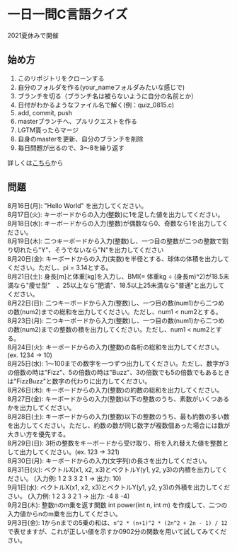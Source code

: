 # 一日一問C言語クイズ

2021夏休みで開催

## 始め方

1. このリポジトリをクローンする
2. 自分のフォルダを作る(your_nameフォルダみたいな感じで)
3. ブランチを切る（ブランチ名は被らないように自分の名前とか）
4. 日付がわかるようなファイル名で解く(例：quiz_0815.c)
5. add, commit, push
6. masterブランチへ、プルリクエストを作る
7. LGTM貰ったらマージ
8. 自身のmasterを更新、自分のブランチを削除
9. 毎日問題が出るので、3〜8を繰り返す

詳しくは[こちら](https://github.com/kyutech-programming-club/c_quiz_2021/blob/master/how_to_start/README.md)から

## 問題

8月16日(月): "Hello World" を出力してください。<br>
8月17日(火): キーボードからの入力(整数)に1を足した値を出力してください。<br>
8月18日(水): キーボードからの入力(整数)が偶数なら0、奇数なら1を出力してください。<br>
8月19日(木): 二つキーボードから入力(整数)し、一つ目の整数が二つの整数で割り切れたら"Y"、そうでないなら"N"を出力してください<br>
8月20日(金): キーボードからの入力(実数)を半径とする、球体の体積を出力してください。ただし、pi = 3.14とする。<br>
8月21日(土): 身長[m]と体重[kg]を入力し、BMI(= 体重kg ÷ (身長m)^2)が18.5未満なら"痩せ型"　、25以上なら"肥満"、18.5以上25未満なら"普通"と出力してください。<br>
8月22日(日): 二つキーボードから入力(整数)し、一つ目の数(num1)から二つめの数(num2)までの総和を出力してください。ただし、num1 < num2とする。 <br>
8月23日(月): 二つキーボードから入力(整数)し、一つ目の数(num1)から二つめの数(num2)までの整数の積を出力してください。ただし、num1 < num2とする。 <br>
8月24日(火): キーボードからの入力(整数)の各桁の総和を出力してください。(ex. 1234 -> 10) <br>
8月25日(水): 1〜100までの数字を一つずつ出力してください。ただし、数字が3の倍数の時は"Fizz"、5の倍数の時は"Buzz"、3の倍数でも5の倍数でもあるときは"FizzBuzz"と数字の代わりに出力してください。 <br>
8月26日(木): キーボードからの入力(整数)の約数の総和を出力してください。 <br>
8月27日(金): キーボードからの入力(整数)以下の整数のうち、素数がいくつあるかを出力してください。 <br>
8月28日(土): キーボードからの入力(整数)以下の整数のうち、最も約数の多い数を出力してください。ただし、約数の数が同じ数字が複数個あった場合には数が大きい方を優先する。 <br>
8月29日(日): 3桁の整数をキーボードから受け取り、桁を入れ替えた値を整数として出力してください。(ex. 123 -> 321) <br>
8月30日(月): キーボードからの入力(文字列)の長さを出力してください。 <br>
8月31日(火): ベクトルX(x1, x2, x3)とベクトルY(y1, y2, y3)の内積を出力してください。 (入力例: 1 2 3 3 2 1 -> 出力: 10) <br>
9月1日(水): ベクトルX(x1, x2, x3)とベクトルY(y1, y2, y3)の外積を出力してください。 (入力例: 1 2 3 3 2 1 -> 出力: -4 8 -4) <br>
9月2日(木): 整数nのm乗を返す関数 int power(int n, int m) を作成して、二つの入力値からnのm乗を出力してください。 <br>
9月3日(金): 1からnまでの5乗の和は、`n^2 * (n+1)^2 * (2n^2 + 2n - 1) / 12`で表せますが、これが正しい値を示すか0902分の関数を用いて試してみてください。 <br>

